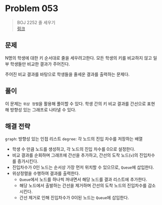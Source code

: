 # Problem 053

> BOJ 2252 줄 세우기
> <br/>
> [링크](https://www.acmicpc.net/problem/2252)

## 문제

N명의 학생에 대한 키 순서대로 줄을 세우려고한다. 모든 학생의 키를 비교하지 않고 일부 학생들만 비교한 결과가 주어진다.

주어진 비교 결과를 바탕으로 학생들을 줄세운 결과를 출력하는 문제다.

## 풀이

이 문제는 `위상 정렬`을 활용해 풀이할 수 있다. 학생 간의 키 비교 결과를 간선으로 표현해 방향성 있는 그래프로 나타낼 수 있다.

## 해결 전략

`graph`: 방향성 있는 인접 리스트
`degree`: 각 노드의 진입 차수를 저장하는 배열

- 학생 수 만큼 노드를 생성하고, 각 노드의 진입 차수를 0으로 설정한다.
- 비교 결과를 순회하며 그래프에 간선을 추가하고, 간선의 도착 노드(`v`)의 진입차수를 증가시킨다.
- 진입차수가 0인 노드는 순서상 가장 먼저 위치할 수 있으므로, `Queue`에 삽입한다.
- 위상정렬을 수행하여 결과를 출력한다.
    - `Queue`에서 노드를 하나씩 꺼내면서 해당 노드를 결과 리스트에 추가한다.
    - 해당 노드에서 출발하는 간선을 제거하며 간선의 도착 노드의 진입차수를 감소시킨다.
    - 간선 제거로 인해 진입차수가 0이된 노드는 `Queue`에 삽입한다.
